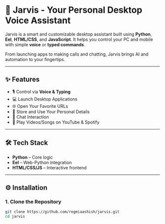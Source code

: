 # 🤖 Jarvis - Your Personal Desktop Voice Assistant

Jarvis is a smart and customizable desktop assistant built using **Python**, **Eel**, **HTML/CSS**, and **JavaScript**. It helps you control your PC and mobile with simple **voice** or **typed commands**.

From launching apps to making calls and chatting, Jarvis brings AI and automation to your fingertips.

---

## ✨ Features

- 🎙️ Control via **Voice & Typing**
- 💻 Launch Desktop Applications
- 🌐 Open Your Favorite URLs
- 🙋 Store and Use Your Personal Details
- 🤖 Chat Interaction
- 🎵 Play Videos/Songs on YouTube & Spotify

---


## 🛠️ Tech Stack

- **Python** – Core logic
- **Eel** – Web-Python integration
- **HTML/CSS/JS** – Interactive frontend

---

## ⚙️ Installation

### 1. Clone the Repository

```bash
git clone https://github.com/regmiaashish/jarvis.git
cd jarvis